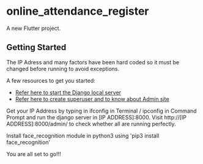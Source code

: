# online_attendance_register

A new Flutter project.

## Getting Started

The IP Adress and many factors have been hard coded so it must be changed before running to avoid exceptions.

A few resources to get you started:

- [Refer here to start the Django local server](https://docs.djangoproject.com/en/3.0/)
- [Refer here to create superuser and to know about Admin site](https://docs.djangoproject.com/en/3.0/intro/tutorial02/)

Get your IP Address by typing in ifconfig in Terminal / ipconfig in Command Prompt and run the django server in 
[IP ADDRESS]:8000. Visit http://[IP ADDRESS]:8000/admin/ to check whether all are running perfectly.

Install face_recognition module in python3 using 'pip3 install face_recognition'

You are all set to go!!!
